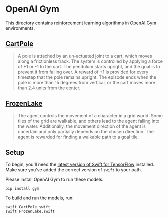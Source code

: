# OpenAI Gym

This directory contains reinforcement learning algorithms in [OpenAI Gym](https://gym.openai.com) environments.

## [CartPole](https://gym.openai.com/envs/CartPole-v0)

> A pole is attached by an un-actuated joint to a cart, which moves along a frictionless track. The system is controlled by applying a force of +1 or -1 to the cart. The pendulum starts upright, and the goal is to prevent it from falling over. A reward of +1 is provided for every timestep that the pole remains upright. The episode ends when the pole is more than 15 degrees from vertical, or the cart moves more than 2.4 units from the center.

## [FrozenLake](https://gym.openai.com/envs/FrozenLake-v0)

> The agent controls the movement of a character in a grid world. Some tiles of the grid are walkable, and others lead to the agent falling into the water. Additionally, the movement direction of the agent is uncertain and only partially depends on the chosen direction. The agent is rewarded for finding a walkable path to a goal tile.

## Setup

To begin, you'll need the [latest version of Swift for
TensorFlow](https://github.com/tensorflow/swift/blob/master/Installation.md)
installed. Make sure you've added the correct version of `swift` to your path.

Please install OpenAI Gym to run these models.
```
pip install gym
```

To build and run the models, run:

```
swift CartPole.swift
swift FrozenLake.swift
```
